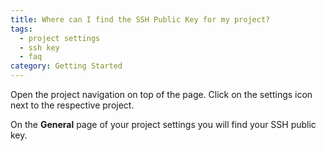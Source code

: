 ```yaml
---
title: Where can I find the SSH Public Key for my project?
tags:
  - project settings
  - ssh key
  - faq
category: Getting Started
---
```

Open the project navigation on top of the page. Click on the settings icon next to the respective project.

On the **General** page of your project settings you will find your SSH public key.
